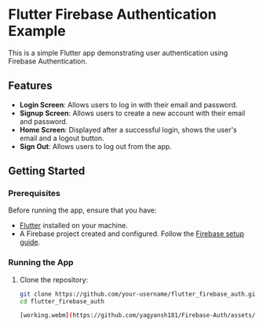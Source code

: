 # Flutter Firebase Authentication Example

This is a simple Flutter app demonstrating user authentication using Firebase Authentication.

## Features

- **Login Screen**: Allows users to log in with their email and password.
- **Signup Screen**: Allows users to create a new account with their email and password.
- **Home Screen**: Displayed after a successful login, shows the user's email and a logout button.
- **Sign Out**: Allows users to log out from the app.

## Getting Started

### Prerequisites

Before running the app, ensure that you have:

- [Flutter](https://flutter.dev/docs/get-started/install) installed on your machine.
- A Firebase project created and configured. Follow the [Firebase setup guide](https://firebase.google.com/docs/flutter/setup).

### Running the App

1. Clone the repository:

   ```bash
   git clone https://github.com/your-username/flutter_firebase_auth.git
   cd flutter_firebase_auth
   
   [working.webm](https://github.com/yagyansh181/Firebase-Auth/assets/78612542/2ddc2800-854d-443c-8bb2-3aca07d052f5)

